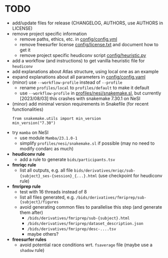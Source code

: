 # TODO

- add/update files for release (CHANGELOG, AUTHORS, use AUTHORS in LICENSE)
- remove project specific information
  - remove paths, ethics, etc. in [config/config.yml](config/config.yml)
  - remove freesurfer license [config/license.txt](config/license.txt) and document how to get it
  - remove project specific heudiconv script [config/heuristic.py](config/heuristic.py)
- add a workflow (and instructions) to get vanilla heuristic file for `heudiconv`
- add explanations about Atlas structure, using local one as an example
- expand explanations about all parameters in [config/config.yaml](config/config.yaml)
- (minor) use `--workflow-profile` instead of `--profile`
  - rename `profiles/local` to `profiles/default` to make it default
  - use `--workflow-profile` in [profiles/nesi/snakemake.sl](profiles/nesi/snakemake.sl),
    but currently [2023/08/03] this crashes with snakemake 7.30.1 on NeSI
- (minor) add minimal version requirements in Snakefile (for recent functionalities)
  ```
  from snakemake.utils import min_version
  min_version("7.30")
  ```
- try `mamba` on NeSI
  - use module `Mamba/23.1.0-1`
  - simplify `profiles/nesi/snakemake.sl` if possible (may no need to modify condarc as much)
- **heudiconv rule**
  - add a rule to generate `bids/participants.tsv`
- **fmriqc rule**
  - list all outputs, e.g. all file `bids/derivatives/mriqc/sub-{subject}_ses-{session}_{...}.html` (use checkpoint for heudiconv rule)
- **fmriprep rule**
  - test with 16 threads instead of 8
  - list all files generated, e.g. `/bids/derivatives/fmriprep/sub-{subject}/figures`
  - avoid generating common files to parallelise this step (and generate them after)
    - `/bids/derivatives/fmriprep/sub-{subject}.html`
    - `/bids/derivatives/fmriprep/dataset_description.json`
    - `/bids/derivatives/fmriprep/desc-....tsv`
    - maybe others?
- **freesurfer rules**
  - avoid potential race conditions wrt. `fsaverage` file (maybe use a `shadow` rule)
